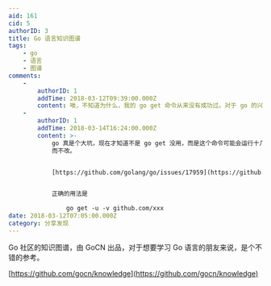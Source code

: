 ```yaml
---
aid: 161
cid: 5
authorID: 3
title: Go 语言知识图谱
tags:
    - go
    - 语言
    - 图谱
comments:
    -
        authorID: 1
        addTime: 2018-03-12T09:39:00.000Z
        content: 唉，不知道为什么，我的 go get 命令从来没有成功过。对于 go 的兴趣比不上 rust，最近一直在学习 rust。
    -
        authorID: 1
        addTime: 2018-03-14T16:24:00.000Z
        content: >-
            go 真是个大坑，现在才知道不是 go get 没用，而是这个命令可能会运行十几分钟而完全没进度显示。被吐槽了，居然直接冻结 issue
            而不改。


            [https://github.com/golang/go/issues/17959](https://github.com/golang/go/issues/17959)


            正确的用法是

                go get -u -v github.com/xxx
date: 2018-03-12T07:05:00.000Z
category: 分享发现
---
```


Go 社区的知识图谱，由 GoCN 出品，对于想要学习 Go 语言的朋友来说，是个不错的参考。

[https://github.com/gocn/knowledge](https://github.com/gocn/knowledge)
